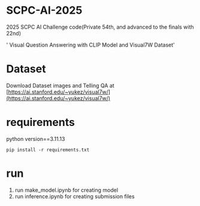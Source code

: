 # SCPC-AI-2025
2025 SCPC AI Challenge code(Private 54th, and advanced to the finals with 22nd)

' Visual Question Answering with CLIP Model and Visual7W Dataset'

# Dataset
Download Dataset images and Telling QA at [https://ai.stanford.edu/~yukez/visual7w/](https://ai.stanford.edu/~yukez/visual7w/)

# requirements
python version==3.11.13
```
pip install -r requirements.txt
```

# run
1. run make_model.ipynb for creating model
2. run inference.ipynb for creating submission files

